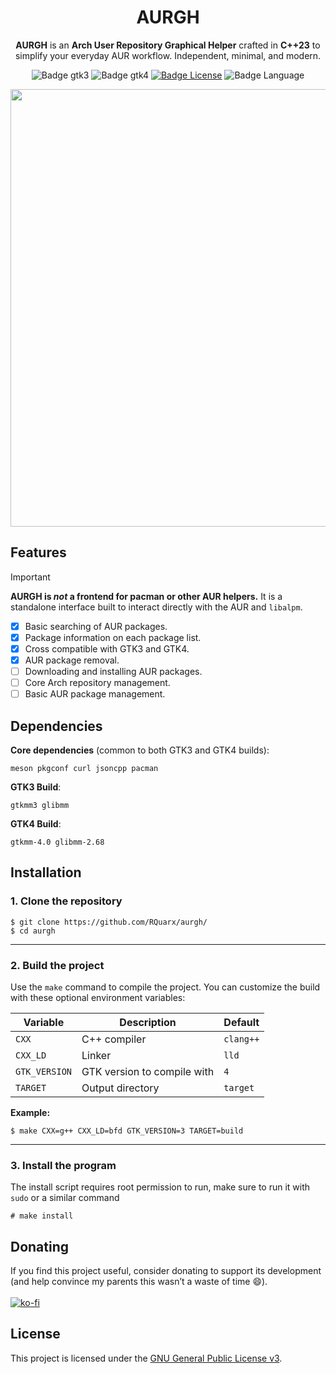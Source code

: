 <div align=center>

# AURGH

**AURGH** is an **Arch User Repository Graphical Helper**
crafted in **C++23** to simplify your everyday AUR workflow.
Independent, minimal, and modern.

![Badge gtk3]
![Badge gtk4]
[![Badge License]][License]
![Badge Language]

<img src=https://github.com/user-attachments/assets/bd91dd10-842d-495d-8b25-8ee2978e6619 width=700></img>

</div>

## Features

> [!IMPORTANT]
> **AURGH is _not_ a frontend for pacman or other AUR helpers.**
> It is a standalone interface built to interact directly with the AUR and `libalpm`.

- [x] Basic searching of AUR packages.
- [x] Package information on each package list.
- [x] Cross compatible with GTK3 and GTK4.
- [x] AUR package removal.
- [ ] Downloading and installing AUR packages.
- [ ] Core Arch repository management.
- [ ] Basic AUR package management.

## Dependencies

**Core dependencies** (common to both GTK3 and GTK4 builds):
```console
meson pkgconf curl jsoncpp pacman
```

**GTK3 Build**:
```console
gtkmm3 glibmm
```
**GTK4 Build**:
```console
gtkmm-4.0 glibmm-2.68
```

## Installation

### 1. Clone the repository

```console
$ git clone https://github.com/RQuarx/aurgh/
$ cd aurgh
```
---

### 2. Build the project

Use the `make` command to compile the project. You can customize the build with these optional environment variables:

| Variable      | Description                 | Default   |
| ------------- | --------------------------- | --------- |
| `CXX`         | C++ compiler                | `clang++` |
| `CXX_LD`      | Linker                      | `lld`     |
| `GTK_VERSION` | GTK version to compile with | `4`       |
| `TARGET`      | Output directory            | `target`  |

**Example:**

```console
$ make CXX=g++ CXX_LD=bfd GTK_VERSION=3 TARGET=build
```
---
### 3. Install the program

The install script requires root permission to run, make sure to run it with `sudo`
or a similar command

```console
# make install
```

## Donating

If you find this project useful, consider donating to support its development
(and help convince my parents this wasn’t a waste of time 😄).
<br>
<br>
[![ko-fi](https://ko-fi.com/img/githubbutton_sm.svg)](https://ko-fi.com/I2I11ERX5G)

## License
This project is licensed under the [GNU General Public License v3](COPYING).

<!-- Badge references -->
[License]: COPYING

[Badge Workflow]: https://github.com/RQuarx/aurgh/actions/workflows/check_build.yml/badge.svg
[Badge gtk3]: https://github.com/RQuarx/aurgh/actions/workflows/gtk3_build.yml/badge.svg
[Badge gtk4]: https://github.com/RQuarx/aurgh/actions/workflows/gtk4_build.yml/badge.svg
[Badge Language]: https://img.shields.io/github/languages/top/RQuarx/aurgh
[Badge License]: https://img.shields.io/github/license/RQuarx/aurgh
